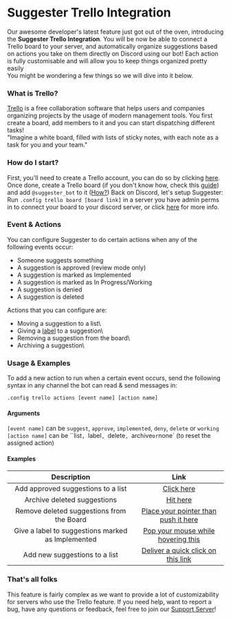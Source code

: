 # Suggester Trello Integration
Our awesome developer's latest feature just got out of the oven, introducing the **Suggester Trello Integration**. You will be now be able to connect a Trello board to your server, and automatically organize suggestions based on actions you take on them directly on Discord using our bot! Each action is fully customisable and will allow you to keep things organized pretty easily\
You might be wondering a few things so we will dive into it below.

### What is Trello?
[Trello](https://trello.com) is a free collaboration software that helps users and companies organizing projects by the usage of modern management tools. You first create a board, add members to it and you can start dispatching different tasks!\
"Imagine a white board, filled with lists of sticky notes, with each note as a task for you and your team."

### How do I start?
First, you'll need to create a Trello account, you can do so by clicking [here](https://trello.com/signup). Once done, create a Trello board (if you don't know how, check this [guide](https://trello.com/guide/create-a-board)) and add `@suggester_bot` to it ([How?](https://help.trello.com/article/717-adding-people-to-a-board))
Back on Discord, let's setup Suggester: \
Run `.config trello board [board link]` in a server you have admin perms in to connect your board to your discord server, or click [here](/trello/board.md) for more info.

### Event & Actions
You can configure Suggester to do certain actions when any of the following events occur:
- Someone suggests something
- A suggestion is approved (review mode only)
- A suggestion is marked as Implemented
- A suggestion is marked as In Progress/Working
- A suggestion is denied
- A suggestion is deleted

Actions that you can configure are:
- Moving a suggestion to a list\
- Giving a [label](https://help.trello.com/article/797-adding-labels-to-cards) to a suggestion\
- Removing a suggestion from the board\
- Archiving a suggestion\

### Usage & Examples
To add a new action to run when a certain event occurs, send the following syntax in any channel the bot can read & send messages in:

`.config trello actions [event name] [action name]`
#### Arguments
`[event name]` can be `suggest`, `approve`, `implemented`, `deny`, `delete` or `working`\
`[action name]` can be ``list`, `label`, `delete`, `archive` or `none` (to reset the assigned action)

#### Examples

| Description                                             | Link                                                                               |
|:-------------------------------------------------------:|:----------------------------------------------------------------------------------:|
| Add approved suggestions to a list                      | [Click here](/trello/events/approved-suggestions.md)                               |
| Archive deleted suggestions                             | [Hit here](/trello/events/deleted-suggestions.md)                                  |
| Remove deleted suggestions from the Board               | [Place your pointer than push it here](/trello/events/deleted-suggestions.md)      |
| Give a label to suggestions marked as Implemented       | [Pop your mouse while hovering this](/trello/events/marked-as-implemented.md)      |
| Add new suggestions to a list                           | [Deliver a quick click on this link](/trello/events/new-suggestion.md)             |

### That's all folks
This feature is fairly complex as we want to provide a lot of customizability for servers who use the Trello feature. If you need help, want to report a bug, have any questions or feedback, feel free to join our [Support Server](https://discord.gg/G5pEdUp)!


